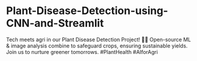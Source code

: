 # Plant-Disease-Detection-using-CNN-and-Streamlit
Tech meets agri in our Plant Disease Detection Project! 🌱🔬 Open-source ML &amp; image analysis combine to safeguard crops, ensuring sustainable yields. Join us to nurture greener tomorrows. #PlantHealth #AIforAgri
